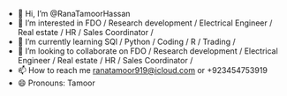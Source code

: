 - 👋 Hi, I’m @RanaTamoorHassan
- 👀 I’m interested in FDO / Research development / Electrical Engineer / Real estate / HR / Sales Coordinator /
- 🌱 I’m currently learning SQl / Python / Coding / R / Trading / 
- 💞️ I’m looking to collaborate on  FDO / Research development / Electrical Engineer / Real estate / HR / Sales Coordinator /
- 📫 How to reach me ranatamoor919@icloud.com or +923454753919
- 😄 Pronouns: Tamoor

<!---
RanaTamoorHassan/RanaTamoorHassan is a ✨ Electrical Engineer ✨ repository because its `README.md` (this file) appears on your GitHub profile.
You can click the Preview link to take a look at your changes.
--->
